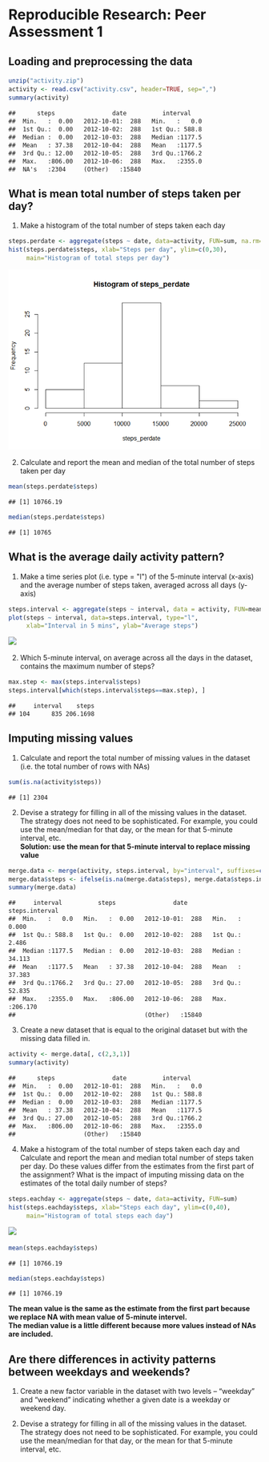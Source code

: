 # Reproducible Research: Peer Assessment 1


## Loading and preprocessing the data

```r
unzip("activity.zip")
activity <- read.csv("activity.csv", header=TRUE, sep=",")
summary(activity)
```

```
##      steps                date          interval     
##  Min.   :  0.00   2012-10-01:  288   Min.   :   0.0  
##  1st Qu.:  0.00   2012-10-02:  288   1st Qu.: 588.8  
##  Median :  0.00   2012-10-03:  288   Median :1177.5  
##  Mean   : 37.38   2012-10-04:  288   Mean   :1177.5  
##  3rd Qu.: 12.00   2012-10-05:  288   3rd Qu.:1766.2  
##  Max.   :806.00   2012-10-06:  288   Max.   :2355.0  
##  NA's   :2304     (Other)   :15840
```


## What is mean total number of steps taken per day?  
1. Make a histogram of the total number of steps taken each day

```r
steps.perdate <- aggregate(steps ~ date, data=activity, FUN=sum, na.rm=TRUE)
hist(steps.perdate$steps, xlab="Steps per day", ylim=c(0,30),
     main="Histogram of total steps per day")
```

![](PA1_template_files/figure-html/unnamed-chunk-2-1.png) 
  
2. Calculate and report the mean and median of the total number of steps taken per day

```r
mean(steps.perdate$steps)
```

```
## [1] 10766.19
```

```r
median(steps.perdate$steps)
```

```
## [1] 10765
```


## What is the average daily activity pattern?  
1. Make a time series plot (i.e. type = "l") of the 5-minute interval (x-axis) and the average number of steps taken, averaged across all days (y-axis)

```r
steps.interval <- aggregate(steps ~ interval, data = activity, FUN=mean, na.rm=TRUE)
plot(steps ~ interval, data=steps.interval, type="l", 
     xlab="Interval in 5 mins", ylab="Average steps")
```

![](PA1_template_files/figure-html/unnamed-chunk-4-1.png) 

2. Which 5-minute interval, on average across all the days in the dataset, contains the maximum number of steps?

```r
max.step <- max(steps.interval$steps)
steps.interval[which(steps.interval$steps==max.step), ]
```

```
##     interval    steps
## 104      835 206.1698
```

## Imputing missing values  
1. Calculate and report the total number of missing values in the dataset (i.e. the total number of rows with NAs)

```r
sum(is.na(activity$steps))
```

```
## [1] 2304
```

2. Devise a strategy for filling in all of the missing values in the dataset. The strategy does not need to be sophisticated. For example, you could use the mean/median for that day, or the mean for that 5-minute interval, etc.  
**Solution: use the mean for that 5-minute interval to replace missing value**

```r
merge.data <- merge(activity, steps.interval, by="interval", suffixes=c("",".interval"))
merge.data$steps <- ifelse(is.na(merge.data$steps), merge.data$steps.interval, merge.data$steps)
summary(merge.data)
```

```
##     interval          steps                date       steps.interval   
##  Min.   :   0.0   Min.   :  0.00   2012-10-01:  288   Min.   :  0.000  
##  1st Qu.: 588.8   1st Qu.:  0.00   2012-10-02:  288   1st Qu.:  2.486  
##  Median :1177.5   Median :  0.00   2012-10-03:  288   Median : 34.113  
##  Mean   :1177.5   Mean   : 37.38   2012-10-04:  288   Mean   : 37.383  
##  3rd Qu.:1766.2   3rd Qu.: 27.00   2012-10-05:  288   3rd Qu.: 52.835  
##  Max.   :2355.0   Max.   :806.00   2012-10-06:  288   Max.   :206.170  
##                                    (Other)   :15840
```

3. Create a new dataset that is equal to the original dataset but with the missing data filled in.

```r
activity <- merge.data[, c(2,3,1)]
summary(activity)
```

```
##      steps                date          interval     
##  Min.   :  0.00   2012-10-01:  288   Min.   :   0.0  
##  1st Qu.:  0.00   2012-10-02:  288   1st Qu.: 588.8  
##  Median :  0.00   2012-10-03:  288   Median :1177.5  
##  Mean   : 37.38   2012-10-04:  288   Mean   :1177.5  
##  3rd Qu.: 27.00   2012-10-05:  288   3rd Qu.:1766.2  
##  Max.   :806.00   2012-10-06:  288   Max.   :2355.0  
##                   (Other)   :15840
```

4. Make a histogram of the total number of steps taken each day and Calculate and report the mean and median total number of steps taken per day. Do these values differ from the estimates from the first part of the assignment? What is the impact of imputing missing data on the estimates of the total daily number of steps?

```r
steps.eachday <- aggregate(steps ~ date, data=activity, FUN=sum)
hist(steps.eachday$steps, xlab="Steps each day", ylim=c(0,40),
     main="Histogram of total steps each day")
```

![](PA1_template_files/figure-html/unnamed-chunk-9-1.png) 

```r
mean(steps.eachday$steps)
```

```
## [1] 10766.19
```

```r
median(steps.eachday$steps)
```

```
## [1] 10766.19
```
**The mean value is the same as the estimate from the first part because we replace NA with mean value of 5-minute intervel.  
The median value is a little different because more values instead of NAs are included.**

## Are there differences in activity patterns between weekdays and weekends?  
1. Create a new factor variable in the dataset with two levels – “weekday” and “weekend” indicating whether a given date is a weekday or weekend day.


2. Devise a strategy for filling in all of the missing values in the dataset. The strategy does not need to be sophisticated. For example, you could use the mean/median for that day, or the mean for that 5-minute interval, etc.


